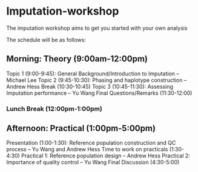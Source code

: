 # Imputation-workshop

The imputation workshop aims to get you started with your own analysis

The schedule will be as follows:

## Morning: Theory (9:00am-12:00pm)
Topic 1 (9:00-9:45): General Background/Introduction to Imputation – Michael Lee
Topic 2 (9:45-10:30): Phasing and haplotype construction – Andrew Hess
Break (10:30-10:45)
Topic 3 (10:45-11:30): Assessing Imputation performance – Yu Wang
Final Questions/Remarks (11:30-12:00)
 
### Lunch Break (12:00pm-1:00pm)
 
## Afternoon: Practical (1:00pm-5:00pm)
Presentation (1:00-1:30): Reference population construction and QC process – Yu Wang and Andrew Hess
Time to work on practicals (1:30-4:30)
Practical 1: Reference population design – Andrew Hess
Practical 2: Importance of quality control – Yu Wang
Final Discussion (4:30-5:00)
